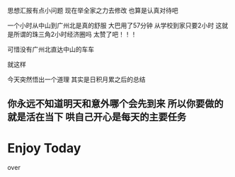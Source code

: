 思想汇报有点小问题 现在举全家之力去修改 也算是认真对待吧 

一个小时从中山到广州北是真的舒服 大巴用了57分钟 从学校到家只要2小时 这就是所谓的珠三角2小时经济圈吗 太赞了吧！！！

可惜没有广州北直达中山的车车 



就这样 

今天突然悟出一个道理 其实是日积月累之后的总结 



## 你永远不知道明天和意外哪个会先到来 所以你要做的就是活在当下 哄自己开心是每天的主要任务 

# Enjoy Today

over